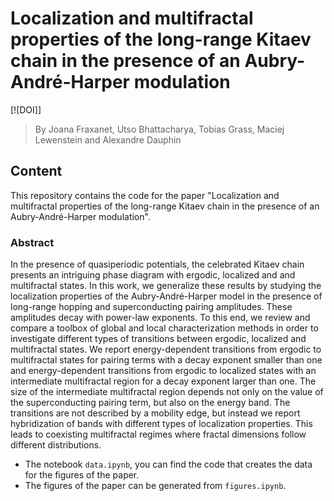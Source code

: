 # Localization and multifractal properties of the long-range Kitaev chain in the presence of an Aubry-André-Harper modulation

[![DOI]]

> By Joana Fraxanet, Utso Bhattacharya, Tobias Grass, Maciej Lewenstein and Alexandre Dauphin

## Content

This repository contains the code for the paper "Localization and multifractal properties of the long-range Kitaev chain in the presence of an Aubry-André-Harper modulation".

### Abstract

In the presence of quasiperiodic potentials, the celebrated Kitaev chain presents an intriguing phase diagram with ergodic, localized and and multifractal states. In this work, we generalize these results by studying the localization properties of the Aubry-André-Harper model in the presence of long-range hopping and superconducting pairing amplitudes. These amplitudes decay with power-law exponents. To this end, we review and compare a toolbox of global and local characterization methods in order to investigate different types of transitions between ergodic, localized and multifractal states. We report energy-dependent transitions from ergodic to multifractal states for pairing terms with a decay exponent smaller than one and energy-dependent transitions from ergodic to localized states with an intermediate multifractal region for a decay exponent larger than one. The size of the intermediate multifractal region depends not only on the value of the superconducting pairing term, but also on the energy band. The transitions are not described by a mobility edge, but instead we report hybridization of bands with different types of localization properties. This leads to coexisting multifractal regimes where fractal dimensions follow different distributions.  

- The notebook ```data.ipynb```, you can find the code that creates the data for the figures of the paper.
- The figures of the paper can be generated from ```figures.ipynb```. 
